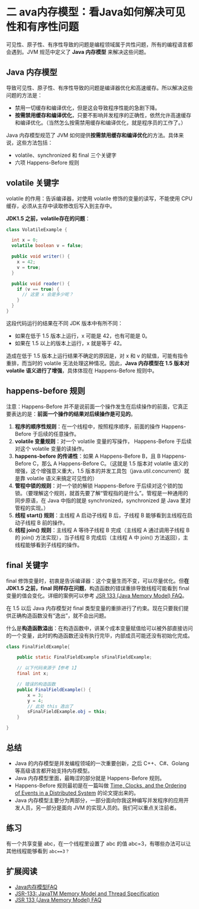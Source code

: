 # 二 ava内存模型：看Java如何解决可见性和有序性问题

可见性、原子性、有序性导致的问题是编程领域属于共性问题，所有的编程语言都会遇到。JVM 规范中定义了 **Java 内存模型** 来解决这些问题。

## Java 内存模型

导致可见性、原子性、有序性导致的问题是编译器优化和高速缓存。所以解决这些问题的方法是：

- 禁用一切缓存和编译优化，但是这会导致程序性能的急剧下降。
- **按需禁用缓存和编译优化**，只要不影响并发程序的正确性，依然允许高速缓存和编译优化。（当然怎么按需禁用缓存和编译优化，就是程序员的工作了。）

Java 内存模型规范了 JVM 如何提供**按需禁用缓存和编译优化**的方法。具体来说，这些方法包括：

- volatile、synchronized 和 final 三个关键字
- 六项 Happens-Before 规则

## volatile 关键字

volatile 的作用：告诉编译器，对使用 volatile 修饰的变量的读写，不能使用 CPU 缓存，必须从主存中读取修改后写入到主存中。

**JDK1.5 之前，volatile存在的问题**：

```java
class VolatileExample {

  int x = 0;
  volatile boolean v = false;

  public void writer() {
    x = 42;
    v = true;
  }

  public void reader() {
    if (v == true) {
      // 这里 x 会是多少呢？
    }
  }
}
```

这段代码运行的结果在不同 JDK 版本中有所不同：

- 如果在低于 1.5 版本上运行，x 可能是 42，也有可能是 0。
- 如果在 1.5 以上的版本上运行，x 就是等于 42。

造成在低于 1.5 版本上运行结果不确定的原因是，对 x 和 v 的赋值，可能有指令重排，而当时的 volatile 无法处理这种情况。因此，**Java 内存模型在 1.5 版本对 volatile 语义进行了增强**，具体体现在 Happens-Before 规则中。

## happens-before 规则

注意：Happens-Before 并不是说前面一个操作发生在后续操作的前面，它真正要表达的是：**前面一个操作的结果对后续操作是可见的**。

1. **程序的顺序性规则**：在一个线程中，按照程序顺序，前面的操作 Happens-Before 于后续的任意操作。
2. **volatile 变量规则**：对一个 volatile 变量的写操作， Happens-Before 于后续对这个 volatile 变量的读操作。
3. **happens-before 的传递性**：如果 A Happens-Before B，且 B Happens-Before C，那么 A Happens-Before C。（这就是 1.5 版本对 volatile 语义的增强，这个增强意义重大，1.5 版本的并发工具包（java.util.concurrent）就是靠 volatile 语义来搞定可见性的）
4. **管程中锁的规则**：对一个锁的解锁 Happens-Before 于后续对这个锁的加锁。（要理解这个规则，就首先要了解“管程指的是什么”。管程是一种通用的同步原语，在 Java 中指的就是 synchronized，synchronized 是 Java 里对管程的实现。）
5. **线程 start() 规则**：主线程 A 启动子线程 B 后，子线程 B 能够看到主线程在启动子线程 B 前的操作。
6. **线程 join() 规则**：主线程 A 等待子线程 B 完成（主线程 A 通过调用子线程 B 的 join() 方法实现），当子线程 B 完成后（主线程 A 中 join() 方法返回），主线程能够看到子线程的操作。

## final 关键字

final 修饰变量时，初衷是告诉编译器：这个变量生而不变，可以尽量优化。但**在 JDK1.5 之前，final 同样存在问题**，构造函数的错误重排导致线程可能看到 final 变量的值会变化。详细的案例可以参考 [JSR 133 (Java Memory Model) FAQ](http://www.cs.umd.edu/~pugh/java/memoryModel/jsr-133-faq.html#finalWrong)。

在 1.5 以后 Java 内存模型对 final 类型变量的重排进行了约束。现在只要我们提供正确构造函数没有“逸出”，就不会出问题。

什么是**构造函数溢出**：在构造函数中，讲某个成本变量赋值给可以被外部直接访问的一个变量，此时的构造函数还没有执行完毕，内部成员可能还没有初始化完成。

```java
class FinalFieldExample{

    public static FinalFieldExample sFinalFieldExample;

    // 以下代码来源于【参考 1】
    final int x;

    // 错误的构造函数
    public FinalFieldExample() {
        x = 3;
        y = 4;
        // 此处 this 逸出了
        sFinalFieldExample.obj = this;
    }

}
```

## 总结

- Java 的内存模型是并发编程领域的一次重要创新，之后 C++、C#、Golang 等高级语言都开始支持内存模型。
- Java 内存模型里面，最晦涩的部分就是 Happens-Before 规则。
- Happens-Before 规则最初是在一篇叫做 [Time, Clocks, and the Ordering of Events in a Distributed System](https://lamport.azurewebsites.net/pubs/time-clocks.pdf) 的论文提出来的。
- Java 内存模型主要分为两部分，一部分面向你我这种编写并发程序的应用开发人员，另一部分是面向 JVM 的实现人员的。我们可以重点关注前者。

## 练习

有一个共享变量 abc，在一个线程里设置了 abc 的值 abc=3，有哪些办法可以让其他线程能够看到 `abc==3？`

## 扩展阅读

- [Java内存模型FAQ](http://ifeve.com/jmm-faq/)
- [JSR-133: JavaTM Memory Model and Thread Specification](https://www.cs.umd.edu/~pugh/java/memoryModel/jsr133.pdf)
- [JSR 133 (Java Memory Model) FAQ](http://www.cs.umd.edu/~pugh/java/memoryModel/jsr-133-faq.html#finalWrong)

